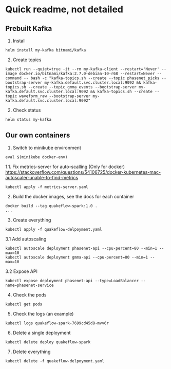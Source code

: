 # Quick readme, not detailed


## Prebuilt Kafka 

1. Install
```
helm install my-kafka bitnami/kafka   
```

2. Create topics
```
kubectl run --quiet=true -it --rm my-kafka-client --restart='Never' --image docker.io/bitnami/kafka:2.7.0-debian-10-r68 --restart=Never --command -- bash -c "kafka-topics.sh --create --topic phasenet_picks --bootstrap-server my-kafka.default.svc.cluster.local:9092 && kafka-topics.sh --create --topic gmma_events --bootstrap-server my-kafka.default.svc.cluster.local:9092 && kafka-topics.sh --create --topic waveform_raw --bootstrap-server my-kafka.default.svc.cluster.local:9092"
```

2. Check status
```
helm status my-kafka
```

## Our own containers

1. Switch to minikube environment
```
eval $(minikube docker-env)     
```

1.1. Fix metrics-server for auto-scalling (Only for docker)
https://stackoverflow.com/questions/54106725/docker-kubernetes-mac-autoscaler-unable-to-find-metrics

```
kubectl apply -f metrics-server.yaml
```

2. Build the docker images, see the docs for each container

```
docker build --tag quakeflow-spark:1.0 .
...
```

3. Create everything
```
kubectl apply -f quakeflow-delpoyment.yaml     
```

3.1 Add autoscaling
```
kubectl autoscale deployment phasenet-api --cpu-percent=80 --min=1 --max=10
kubectl autoscale deployment gmma-api --cpu-percent=80 --min=1 --max=10
```

3.2 Expose API
```
kubectl expose deployment phasenet-api --type=LoadBalancer --name=phasenet-service
```

4. Check the pods
```
kubectl get pods
```

5. Check the logs (an example)
```
kubectl logs quakeflow-spark-7699cd45d8-mvv6r
```

6. Delete a single deployment
```
kubectl delete deploy quakeflow-spark     
```

7. Delete everything
```
kubectl delete -f quakeflow-delpoyment.yaml   
```

